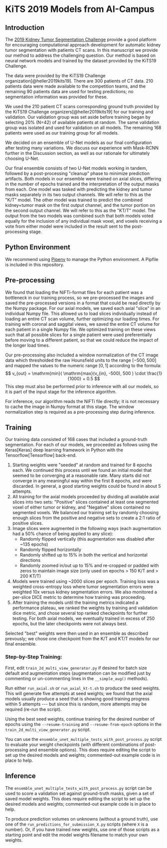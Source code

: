 # KiTS 2019 Models from AI-Campus
## Introduction
The [2019 Kidney Tumor Segmentation Challenge](https://kits19.grand-challenge.org/) provide a good platform for encouraging computational approach development for automatic kidney tumor segmentation with patients CT scans. In this manuscript we provide our method to address the challenging question. Our method is based on neural network models and trained by the dataset provided by the KiTS19 Challenge.

The data were provided by the KiTS19 Challenge organization[@heller2019kits19]. There are 300 patients of CT data. 210 patients data were made available to the competition teams, and the remaining 90 patients data are used for testing predictions; no segmentation information was provided for these.

We used the 210 patient CT scans corresponding ground truth provided by the KiTS19 Challenge organizers[@heller2019kits19] for our training and validation.  Our validation group was set aside before training began by selecting 20% (N=42) of available patients at random.  The same validation group was isolated and used for validation on all models.  The remaining 168 patients were used as our training group for all models.

We decided on an ensemble of U-Net models as our final configuration after testing many variations.  We discuss our experience with Mask-RCNN further in the Discussion section, as well as our rationale for ultimately choosing U-Net.

Our final ensemble consists of two U-Net models working in tandem, followed by a post-processing "cleanup" phase to minimize prediction artifacts.  Both models in our ensemble were trained on axial slices, differing in the number of epochs trained and the interpretation of the output masks from each.  One model was tasked with predicting the kidney and tumor masks separately in its two output channels.  We will refer to this as the "K/T" model.  The other model was trained to predict the combined kidney+tumor mask on the first output channel, and the tumor portion on the second output channel.  We will refer to this as the "KT/T" model.  The output from the two models was combined such that both models voted equally for the inclusion of any individual mask voxel, and voxels receiving a vote from either model were included in the result sent to the post-processing stage.

## Python Environment
We recommend using [Pipenv](https://github.com/pypa/pipenv) to manage the Python environment.  A Pipfile is included in this repository.

## Pre-processing
We found that loading the NiFTi-format files for each patient was a bottleneck in our training process, so we pre-processed the images and saved the pre-processed versions in a format that could be read directly by the Numpy package.  For our axial models, we saved each axial "slice" in an individual Numpy file.  This allowed us to load slices individually instead of loading an entire CT scan volume, further optimizing our loading times.  For training with coronal and saggital views, we saved the entire CT volume for each patient in a single Numpy file.  We optimized training on these views such that all possible slices for a single patient were used preferentially before moving to a different patient, so that we could reduce the impact of the longer load times.

Our pre-processing also included a window normalization of the CT image data which thresholded the raw Hounsfield units to the range $[-500,500]$ and mapped the values to the numeric range $[0,1]$ according to the formula:
$$
v_{out} = \mathrm{min}( \mathrm{max}(v_{in}, -500), 500 ) \cdot \frac{1}{1000} + 0.5
$$
This step must also be performed prior to inference with all our models, so it is part of the input stage for the inference algorithm.

For inference, our algorithm reads the NiFTi file directly; it is not necessary to cache the image in Numpy format at this stage.  The window normalization step is required as a pre-processing step during inference.

## Training

Our training data consisted of 168 cases that included a ground-truth segmentation.  For each of our models, we proceeded as follows using the Keras[Keras] deep learning framework in Python with the Tensorflow[Tensorflow] back-end.

1. Starting weights were "seeded" at random and trained for 8 epochs each.  We continued this process until we found an initial model that seemed to be converging at a reasonable rate.  Many starts did not converge in any meaningful way within the first 8 epochs, and were discarded.  In general, a good starting weights could be found in about 5 attempts.
2. All training for the axial models proceeded by dividing all available axial slices into two sets: "Positive" slices contained at least one segmented voxel of either tumor or kidney, and "Negative" slices contained no segmented voxels.  We balanced our training set by randomly choosing enough slices from the positive and negative sets to create a 2:1 ratio of positive slices.
3. Image slices were augmented in the following ways (each augmentation had a 50% chance of being applied to any slice):
    * Randomly flipped vertically   (this augmentation was disabled after ~135 epochs)
    * Randomly flipped horizontally
    * Randomly shifted up to 15% in both the vertical and horizontal directions
    * Randomly zoomed in/out up to 15% and re-cropped or padded with zeros to maintain image size  (only used on epochs > 150 K/T and > 200 KT/T)
4. Models were trained using \~2000 slices per epoch.  Training loss was a weighted cross-entropy loss where tumor segmentation errors were weighted 10x versus kidney segmentation errors.  We also monitored a per-slice DICE metric to determine how training was proceeding.
5. After training the models until the training metrics indicated a performance plateau, we ranked the weights by training and validation dice metric, and chose several top ranked checkpoints for further testing.  For both axial models, we eventually trained in excess of 250 epochs, but the later checkpoints were not always best.

Selected "best" weights were then used in an ensemble as described prevously; we chose one checkpoint from the K/T and KT/T models for our final ensemble.

### Step-by-Step Training:
First, edit `train_2d_multi_view_generator.py` if desired for batch size default and augmentation steps (augmentation can be modified just by commenting or un-commenting lines in the `__simple_aug()` methods).

Run either `run_axial.sh` or `run_axial_kt-t.sh` to produce the seed weights.  This will generate five attempts at seed weights; we found that the axial models usually produce a seed that is showing good training progress within 5 attempts --- but since this is random, more attempts may be required (re-run the script).

Using the best seed weights, continue training for the desired number of epochs using the `--resume-training` and `--resume-from-epoch` options in the `train_2d_multi_view_generator.py` script.

You can use the `ensemble_unet_multiple_tests_with_post_process.py` script to evaluate your weight checkpoints (with different combinations of post-processing and ensemble options).  This does require editing the script to set up the desired models and weights; commented-out example code is in place to help.

## Inference

The `ensemble_unet_multiple_tests_with_post_process.py` script can be used to score a validation set against ground-truth masks, given a set of saved model weights. This does require editing the script to set up the desired models and weights; commented-out example code is in place to help.

To produce prediction volumes on unknowns (without a ground truth), use one of the `run_predictions_for_submission_X.py` scripts (where `X` is a number).  Or, if you have trained new weights, use one of those scripts as a starting point and edit the model weights filename to match your own weights.

